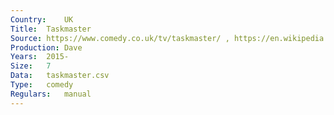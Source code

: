 ```yaml
---
Country:	UK
Title:	Taskmaster
Source:	https://www.comedy.co.uk/tv/taskmaster/ , https://en.wikipedia.org/wiki/Taskmaster_(TV_series)
Production:	Dave
Years:	2015-
Size:	7
Data:	taskmaster.csv
Type:	comedy
Regulars:	manual
---
```


